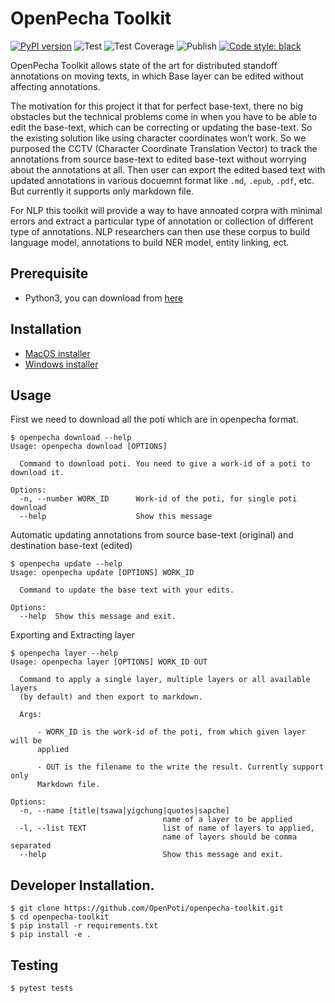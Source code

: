 # OpenPecha Toolkit
[![PyPI version](https://badge.fury.io/py/openpecha.svg)](https://badge.fury.io/py/openpecha)
![Test](https://github.com/OpenPecha/openpecha-toolkit/workflows/Test/badge.svg)
![Test Coverage](https://github.com/OpenPecha/openpecha-toolkit/workflows/Test%20Coverage/badge.svg)
![Publish](https://github.com/OpenPecha/openpecha-toolkit/workflows/Publish/badge.svg)
[![Code style: black](https://img.shields.io/badge/code%20style-black-000000.svg)](https://github.com/psf/black)

OpenPecha Toolkit allows state of the art for distributed standoff annotations on moving texts, in which Base layer can be edited without affecting annotations. 

The motivation for this project it that for perfect base-text, there no big obstacles but the technical problems come in when you have to be able to edit the base-text, which can be correcting or updating the base-text. So the existing solution like using character coordinates won’t work. So we purposed the CCTV (Character Coordinate Translation Vector) to track the annotations from source base-text to edited base-text without worrying about the annotations at all. Then user can export the edited based text with updated annotations in various docuemnt format like `.md`, `.epub`, `.pdf`, etc. But currently it supports only markdown file.

For NLP this toolkit will provide a way to have annoated corpra with minimal errors and extract a particular type of annotation or collection of different type of annotations. NLP researchers can then use these corpus to build language model, annotations to build NER model, entity linking, ect.

## Prerequisite
  - Python3, you can download from [here](https://www.python.org) 

## Installation
  - [MacOS installer](https://github.com/OpenPecha/openpecha-toolkit/blob/master/installers/openpecha_mac_installer.zip?raw=true)
  - [Windows installer](https://github.com/OpenPecha/openpecha-toolkit/blob/master/installers/openpecha_windows_installer.zip?raw=true)

## Usage
First we need to download all the poti which are in openpecha format.

```
$ openpecha download --help
Usage: openpecha download [OPTIONS]

  Command to download poti. You need to give a work-id of a poti to download it.

Options:
  -n, --number WORK_ID      Work-id of the poti, for single poti download
  --help                    Show this message
```

<!-- Not everything is implemented yet so shouldn't be in the README
```
$ openpecha download --help
Usage: openpecha download [OPTIONS]

  Command to download poti. If number and batch options are not provided then it
  will download all the poti.

Options:
  -n, --number WORK_ID      Work-id of the poti, for single poti download
  -b, --batch FILE          Path to a text file containg list of names of poti in separate line. Poti batch download, for multiple poti download
  -f, --filter FILTER       Filter poti by layer availability, specify layer names in comma separated, eg: title,yigchung,..
  -o, --out PATH            Directory to store all the poti (default .openpecha)
  --help                    Show this message
```
--->

Automatic updating annotations from source base-text (original) and destination base-text (edited)
```
$ openpecha update --help
Usage: openpecha update [OPTIONS] WORK_ID

  Command to update the base text with your edits.

Options:
  --help  Show this message and exit.
```

Exporting and Extracting layer
```
$ openpecha layer --help 
Usage: openpecha layer [OPTIONS] WORK_ID OUT

  Command to apply a single layer, multiple layers or all available layers
  (by default) and then export to markdown.

  Args:

      - WORK_ID is the work-id of the poti, from which given layer will be
      applied

      - OUT is the filename to the write the result. Currently support only
      Markdown file.

Options:
  -n, --name [title|tsawa|yigchung|quotes|sapche]
                                  name of a layer to be applied
  -l, --list TEXT                 list of name of layers to applied,
                                  name of layers should be comma separated
  --help                          Show this message and exit.
```




## Developer Installation.
```
$ git clone https://github.com/OpenPoti/openpecha-toolkit.git
$ cd openpecha-toolkit
$ pip install -r requirements.txt
$ pip install -e .
```

## Testing
```
$ pytest tests
```
